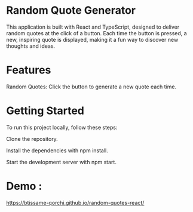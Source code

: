 # Random Quote Generator

This application is built with React and TypeScript, designed to deliver random quotes at the click of a button. Each time the button is pressed, a new, inspiring quote is displayed, making it a fun way to discover new thoughts and ideas.

# Features

Random Quotes: Click the button to generate a new quote each time.

# Getting Started

To run this project locally, follow these steps:

Clone the repository.

Install the dependencies with npm install.

Start the development server with npm start.

# Demo :
https://btissame-qorchi.github.io/random-quotes-react/
